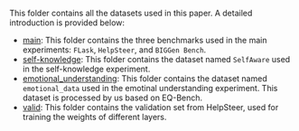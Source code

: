 This folder contains all the datasets used in this paper. A detailed introduction is provided below:

- [main](./main/): This folder contains the three benchmarks used in the main experiments: `FLask`, `HelpSteer`, and `BIGGen Bench`.
- [self-knowledge](./self-knowledge/): This folder contains the dataset named `SelfAware` used in the self-knowledge experiment.
- [emotional_understanding](./emotional_understanding/): This folder contains the dataset named `emotional_data` used in the emotinal understanding experiment. This dataset is processed by us based on EQ-Bench.
- [valid](./valid/): This folder contains the validation set from HelpSteer, used for training the weights of different layers.

